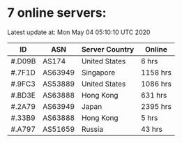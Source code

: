 # 7 online servers:

Latest update at: Mon May 04 05:10:10 UTC 2020

| ID | ASN | Server Country | Online |
| -- | --- | -------------- | ------ |
| #.D09B | AS174 | United States | 6 hrs |
| #.7F1D | AS63949 | Singapore | 1158 hrs |
| #.9FC3 | AS53889 | United States | 1086 hrs |
| #.BD3E | AS63888 | Hong Kong | 631 hrs |
| #.2A79 | AS63949 | Japan | 2395 hrs |
| #.33B9 | AS63888 | Hong Kong | 5 hrs |
| #.A797 | AS51659 | Russia | 43 hrs |

